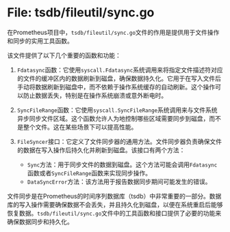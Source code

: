 # File: tsdb/fileutil/sync.go

在Prometheus项目中，`tsdb/fileutil/sync.go`文件的作用是提供用于文件操作和同步的实用工具函数。

该文件提供了以下几个重要的函数和功能：

1. `Fdatasync`函数：它使用`syscall.Fdatasync`系统调用来将指定文件描述符对应的文件的缓冲区内的数据刷新到磁盘，确保数据持久化。它用于在写入文件后手动将数据刷新到磁盘中，而不依赖于操作系统缓存的自动刷新。这个操作可以防止数据丢失，特别是在操作系统崩溃或意外断电时。

2. `SyncFileRange`函数：它使用`syscall.SyncFileRange`系统调用来与文件系统异步同步文件区域。这个函数允许人为地控制哪些区域需要同步到磁盘，而不是整个文件。这在某些场景下可以提高性能。

3. `FileSyncer`接口：它定义了文件同步器的通用方法。文件同步器负责确保文件的数据在写入操作后持久化并刷新到磁盘。该接口有两个方法：
   - `Sync`方法：用于同步文件的数据到磁盘。这个方法可能会调用`Fdatasync`函数或者`SyncFileRange`函数来实现同步操作。
   - `DataSyncError`方法：该方法用于报告数据同步期间可能发生的错误。

文件同步是在Prometheus的时间序列数据库（tsdb）中非常重要的一部分。数据库的写入操作需要确保数据不会丢失，并且持久化到磁盘，以便在系统重启后能够恢复数据。`tsdb/fileutil/sync.go`文件中的工具函数和接口提供了必要的功能来确保数据同步和持久化。

